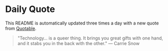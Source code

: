 # Daily Quote


This README is automatically updated three times a day with a new quote from [Quotable](https://github.com/lukePeavey/quotable).









> "Technology… is a queer thing. It brings you great gifts with one hand, and it stabs you in the back with the other."
> — Carrie Snow
